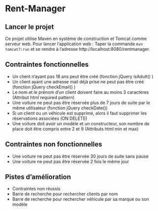 # Rent-Manager

## Lancer le projet

Ce projet utilise Maven en système de construction et Tomcat comme serveur web.
Pour lancer l’application web :
Taper la commande `mvn tomcat7:run`  et se rendre à l’adresse http://localhost:8080/rentmanager.

## Contraintes fonctionnelles

- Un client n’ayant pas 18 ans peut être créé (fonction jQuery isAdult() )
- Un client ayant une adresse mail déjà prise ne peut pas être créé (fonction jQuery checkEmail() )
- Le nom et le prénom d’un client doivent faire au moins 3 caractères (Attribut html required pattern)
- Une voiture ne peut pas être réservée plus de 7 jours de suite par le même utilisateur (fonction jQuery checkDate())
- Si un client ou un véhicule est supprimé, alors il faut supprimer les réservations associées (ON DELETE)
- Une voiture doit avoir un modèle et un constructeur, son nombre de place doit être compris entre 2 et 9 (Attributs html min et max)

## Contraintes non fonctionnelles

- Une voiture ne peut pas être réservée 30 jours de suite sans pause
- Une voiture ne peut pas être réservée 2 fois le même jour

## Pistes d’amélioration
	
- Contraintes non réussis
- Barre de recherche pour rechercher clients par nom
-  Barre de recherche pour rechercher véhicule par sa marque ou son modèle
